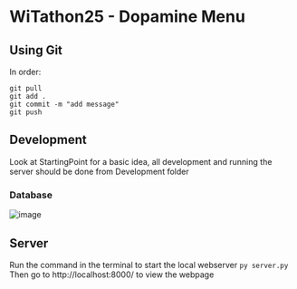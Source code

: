 # WiTathon25 - Dopamine Menu

## Using Git
In order:
```
git pull
git add .
git commit -m "add message"
git push
```

## Development
Look at StartingPoint for a basic idea, all development and running the server should be done from Development folder

### Database 
![image](https://github.com/user-attachments/assets/37de9eaf-571a-465b-be17-f9b61f087e9e)

## Server
Run the command in the terminal to start the local webserver
```py server.py```
Then go to http://localhost:8000/ to view the webpage